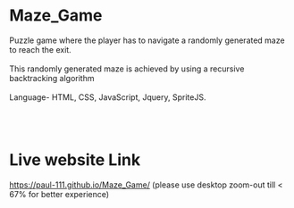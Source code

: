 # Maze_Game
Puzzle game where the player has to navigate a randomly generated maze to reach the exit.<br> <br>
This randomly generated maze is achieved by using a recursive backtracking algorithm <br><br>
        Language- HTML, CSS, JavaScript, Jquery, SpriteJS.<br>  
    

<br><br>
# Live website Link
 https://paul-111.github.io/Maze_Game/  (please use desktop zoom-out till < 67% for better experience) <br>
 
